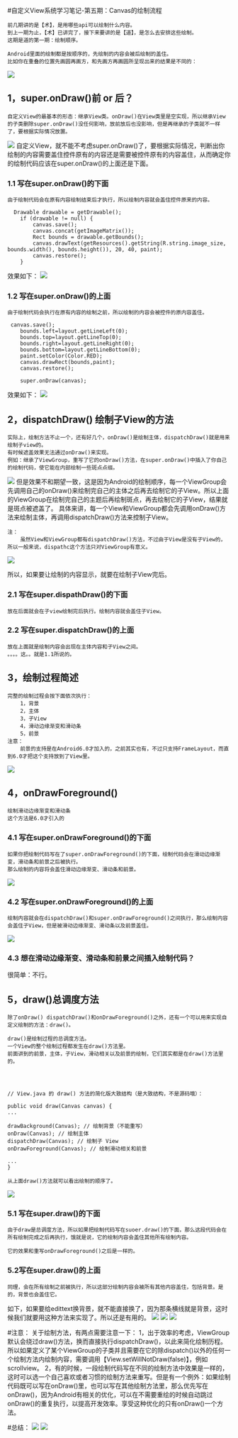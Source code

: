 #自定义View系统学习笔记-第五期：Canvas的绘制流程

	前几期讲的是【术】，是用哪些api可以绘制什么内容。
	到上一期为止，【术】已讲完了，接下来要讲的是【道】，是怎么去安排这些绘制。
	这期是道的第一期：绘制顺序。
	
	Android里面的绘制都是按顺序的，先绘制的内容会被后绘制的盖住。
	比如你在重叠的位置先画圆再画方，和先画方再画圆所呈现出来的结果是不同的：


![](https://user-gold-cdn.xitu.io/2017/8/14/8d13f9d6661d6654775eef851499f2f5?imageView2/0/w/1280/h/960/ignore-error/1)

## 1，super.onDraw()前 or 后？

	自定义View的最基本的形态：继承View类。onDraw()在View类里是空实现，所以继承View的子类删除super.onDraw()没任何影响，放前放后也没影响，但是再继承的子类就不一样了，要根据实际情况放置。
![](https://user-gold-cdn.xitu.io/2017/8/14/6764913eb52c6ce7cfad6b20f414652f?imageView2/0/w/1280/h/960/ignore-error/1)
自定义View，就不能不考虑super.onDraw()了，要根据实际情况，判断出你绘制的内容需要盖住控件原有的内容还是需要被控件原有的内容盖住，从而确定你的绘制代码应该在super.onDraw()的上面还是下面。

### 1.1 写在super.onDraw()的下面
	由于绘制代码会在原有内容绘制结束后才执行，所以绘制内容就会盖住控件原来的内容。

	  Drawable drawable = getDrawable();
        if (drawable != null) {
            canvas.save();
            canvas.concat(getImageMatrix());
            Rect bounds = drawable.getBounds();
            canvas.drawText(getResources().getString(R.string.image_size, bounds.width(), bounds.height()), 20, 40, paint);
            canvas.restore();
        }
效果如下：
![](https://user-gold-cdn.xitu.io/2017/8/14/58244ea331636a82b60267f37d98e8f0?imageView2/0/w/1280/h/960/ignore-error/1)

### 1.2 写在super.onDraw()的上面
	
	由于绘制代码会执行在原有内容的绘制之前，所以绘制的内容会被控件的原内容盖住。
	
	 canvas.save();
        bounds.left=layout.getLineLeft(0);
        bounds.top=layout.getLineTop(0);
        bounds.right=layout.getLineRight(0);
        bounds.bottom=layout.getLineBottom(0);
        paint.setColor(Color.RED);
        canvas.drawRect(bounds,paint);
        canvas.restore();

        super.onDraw(canvas);
效果如下：
![](https://user-gold-cdn.xitu.io/2017/8/14/58f7bf33928eadc426753354b00f4dde?imageView2/0/w/1280/h/960/ignore-error/1)

## 2，dispatchDraw() 绘制子View的方法
	实际上，绘制方法不止一个，还有好几个，onDraw()是绘制主体，dispatchDraw()就是用来绘制子view的。
	有时候遮盖效果无法通过onDraw()来实现。
	例如：继承了ViewGroup，重写了它的onDraw()方法，在super.onDraw()中插入了你自己的绘制代码，使它能在内部绘制一些斑点点缀。
![](https://user-gold-cdn.xitu.io/2017/8/14/8fe7e00dc5fe7c4b0aade354a6ddf6d1?imageView2/0/w/1280/h/960/ignore-error/1)
但是效果不和期望一致，这是因为Android的绘制顺序，每一个ViewGroup会先调用自己的onDraw()来绘制完自己的主体之后再去绘制它的子View。所以上面的ViewGroup在绘制完自己的主题后再绘制斑点，再去绘制它的子View，结果就是斑点被遮盖了。
具体来讲，每一个View和ViewGroup都会先调用onDraw()方法来绘制主体，再调用dispatchDraw()方法来控制子View。
	
	注：
		虽然View和ViewGroup都有dispatchDraw()方法，不过由于View是没有子View的，所以一般来说，dispathc这个方法只对ViewGroup有意义。
![](https://user-gold-cdn.xitu.io/2017/8/14/804c043b21477927c248e4265b59d308?imageView2/0/w/1280/h/960/ignore-error/1)

所以，如果要让绘制的内容显示，就要在绘制子View完后。
### 2.1 写在super.dispathDraw()的下面
	放在后面就会在子view绘制完后执行。绘制内容就会盖住子View。

### 2.2 写在super.dispatchDraw()的上面
	放在上面就是绘制内容会出现在主体内容和子View之间。
	。。。。这。。就是1.1所说的。

## 3，绘制过程简述
	完整的绘制过程会按下面依次执行：
		1，背景
		2，主体
		3，子View
		4，滑动边缘渐变和滑动条
		5，前景	
	注意：
		前景的支持是在Android6.0才加入的，之前其实也有，不过只支持FrameLayout，而直到6.0才把这个支持放到了View里。
![](https://user-gold-cdn.xitu.io/2017/8/14/3faafa03aaf373b61c297cd619f9c101?imageView2/0/w/1280/h/960/ignore-error/1)

## 4，onDrawForeground()
	绘制滑动边缘渐变和滑动条
	这个方法是6.0才引入的

### 4.1 写在super.onDrawForeground()的下面
	如果你把绘制代码写在了super.onDrawForeground()的下面，绘制代码会在滑动边缘渐变，滑动条和前景之后被执行。
	那么绘制的内容将会盖住滑动边缘渐变、滑动条和前景。
![](https://user-gold-cdn.xitu.io/2017/8/14/7e5199890125adf8f3538003c6fc0122?imageView2/0/w/1280/h/960/ignore-error/1)

### 4.2 写在super.onDrawForeground()的上面
	绘制内容就会在dispatchDraw()和super.onDrawForeground()之间执行，那么绘制内容会盖住子View，但是被滑动边缘渐变、滑动条以及前景盖住。
![](https://user-gold-cdn.xitu.io/2017/8/14/2f38e3647de47d5d9b8c41429636820a?imageView2/0/w/1280/h/960/ignore-error/1)

### 4.3 想在滑动边缘渐变、滑动条和前景之间插入绘制代码？

很简单：不行。

## 5，draw()总调度方法
	除了onDraw() dispatchDraw()和onDrawForeground()之外，还有一个可以用来实现自定义绘制的方法：draw()。

	draw()是绘制过程的总调度方法。
	一个View的整个绘制过程都发生在draw()方法里。
	前面讲到的前景，主体，子View，滑动相关以及前景的绘制，它们其实都是在draw()方法里的。




	// View.java 的 draw() 方法的简化版大致结构（是大致结构，不是源码哦）：

	public void draw(Canvas canvas) {
    ...

    drawBackground(Canvas); // 绘制背景（不能重写）
    onDraw(Canvas); // 绘制主体
    dispatchDraw(Canvas); // 绘制子 View
    onDrawForeground(Canvas); // 绘制滑动相关和前景

    ...
	}

	从上面draw()方法就可以看出绘制的顺序了。
![](https://user-gold-cdn.xitu.io/2017/8/14/756f73b23df06b73b4c57b13f6e0de10?imageView2/0/w/1280/h/960/ignore-error/1)

### 5.1 写在super.draw()的下面
	由于draw是总调度方法，所以如果把绘制代码写在suoer.draw()的下面，那么这段代码会在所有绘制完成之后再执行，饿就是说，它的绘制内容会盖住其他所有绘制内容。
	
	它的效果和重写onDrawForeground()之后是一样的。
### 5.2写在super.draw()的上面
	同理，会在所有绘制之前被执行，所以这部分绘制内容会被所有其他内容盖住，包括背景。是的，背景也会盖住它。
如下，如果要给edittext换背景，就不能直接换了，因为那条横线就是背景，这时候我们就要用这种方法来实现了。所以还是有用的。
![](https://user-gold-cdn.xitu.io/2017/8/14/d25142aa4ff360e11e6c960276a2a92c?imageView2/0/w/1280/h/960/ignore-error/1)
![](https://user-gold-cdn.xitu.io/2017/8/14/04276a9df53fe995999deda03928c886?imageView2/0/w/1280/h/960/ignore-error/1)
![](https://user-gold-cdn.xitu.io/2017/8/14/a729d0604251269b1d120601f4adf163?imageView2/0/w/1280/h/960/ignore-error/1)

#注意：
	关于绘制方法，有两点需要注意一下：
		1，出于效率的考虑，ViewGroup默认会绕过draw()方法，换而直接执行dispatchDraw()，以此来简化绘制历程。
		所以如果定义了某个ViewGroup的子类并且需要在它的除dispatch()以外的任何一个绘制方法内绘制内容，需要调用【View.setWillNotDraw(false)】，例如scrollview。
		2，有的时候，一段绘制代码写在不同的绘制方法中效果是一样的，这时可以选一个自己喜欢或者习惯的绘制方法来重写。但是有一个例外：如果绘制代码既可以写在onDraw()里，也可以写在其他绘制方法里，那么优先写在onDraw()，因为Android有相关的优化，可以在不需要重绘的时候自动跳过onDraw()的重复执行，以提高开发效率。享受这种优化的只有onDraw()一个方法。

#总结：
![](https://user-gold-cdn.xitu.io/2017/8/14/756f73b23df06b73b4c57b13f6e0de10?imageView2/0/w/1280/h/960/ignore-error/1)
![](https://user-gold-cdn.xitu.io/2017/8/14/82e9383685be9ddae82b656176e69cf1?imageView2/0/w/1280/h/960/ignore-error/1)